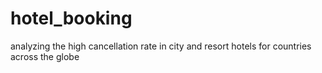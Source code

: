 # hotel_booking
analyzing the high cancellation rate in city and resort hotels for countries across the globe
